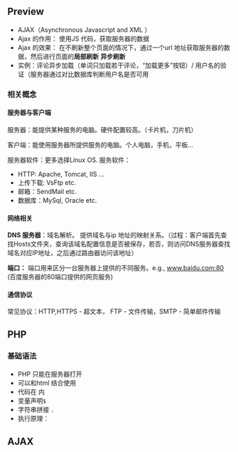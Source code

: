 
## Preview 
- AJAX（Asynchronous Javascript and XML ）
- Ajax 的作用： 使用JS 代码，获取服务器的数据
- Ajax 的效果： 在不刷新整个页面的情况下，通过一个url 地址获取服务器的数据，然后进行页面的**局部刷新** **异步刷新**
- 实例：评论异步加载（单词只加载若干评论，“加载更多”按钮）/ 用户名的验证（服务器通过对比数据库判断用户名是否可用

### 相关概念
#### 服务器与客户端

服务器：能提供某种服务的电脑。硬件配置较高。（卡片机，刀片机）

客户端：能使用服务器所提供服务的电脑。个人电脑，手机，平板... 

服务器软件：更多选择Linux OS. 服务软件：
- HTTP: Apache, Tomcat, IIS ...
- 上传下载: VsFtp etc. 
- 邮箱：SendMail etc. 
- 数据库：MySql, Oracle etc. 

#### 网络相关
**DNS 服务器**：域名解析。 提供域名与ip 地址的映射关系。（过程：客户端首先查找Hosts文件夹，查询该域名配置信息是否被保存，若否，则访问DNS服务器查找域名对应IP地址，之后通过路由器访问该地址）

**端口：** 端口用来区分一台服务器上提供的不同服务。e.g., www.baidu.com:80 (百度服务器的80端口提供的网页服务) 

#### 通信协议
 常见协议：HTTP,HTTPS - 超文本， FTP - 文件传输，SMTP - 简单邮件传输

## PHP 
### 基础语法
#### 
- PHP 只能在服务器打开
- 可以和html 结合使用
- 代码在<?php ... ?> 内
- 变量声明`$`
- 字符串拼接 `.`
- 执行原理：


## AJAX 

<!--stackedit_data:
eyJoaXN0b3J5IjpbLTE0MDk1OTAxNTEsODcxOTg5NDY5LC0xMj
Y3MTI0NTI0LC0xNjE1MjU1MDA4LDQyOTM0MDA5NiwtMTAxMzEz
NTQyMSwzMzQxNTUzOTMsLTEzOTQyMjMzNDEsLTE3MTA1MDA5NT
MsLTE3MTA1MDA5NTMsMTkxNTc2Mjg2MSwxNDk4OTEwNTc3LC0x
NjQ5NzU2NjA4LC0zMTQ5NDcwMiw2ODE3NjgxODUsMTUwOTkwMj
Q1OF19
-->